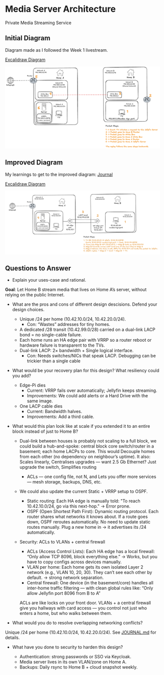 # Media Server Architecture

Private Media Streaming Service

## Initial Diagram

Diagram made as I followed the Week 1 livestream.

[Excalidraw Diagram](https://excalidraw.com/#json=JD-dzjguybS0y7r67-hdY,VUHvR3PqV7_Haif2PSCTxw)

![screenshot](images/diagram.png)

## Improved Diagram

My learnings to get to the improved diagram: [Journal](journal/week1/diagramming/JOURNAL.md)

[Excalidraw Diagram](https://excalidraw.com/#json=pgInz5qYtETm5hVGILXfO,atw5uyt66JS0r8tIrEh--w)

![alt text](images/improved_diagram.png)

## Questions to Answer

- Explain your uses-case and rational.

**Goal**: Let Home B stream media that lives on Home A’s server, without relying on the public Internet.

- What are the pros and cons of different design descisions. Defend your design choices.

  - Unique /24 per home (10.42.10.0/24, 10.42.20.0/24).
    - Con: “Wastes” addresses for tiny homes.
  - A dedicated /28 transit (10.42.99.0/28) carried on a dual-link LACP bond = no single-cable failure.
  - Each home runs an HA edge pair with VRRP so a router reboot or hardware failure is transparent to the TVs.
  - Dual-link LACP: 2× bandwidth + Single logical interface.
    - Con: Needs switches/NICs that speak LACP. Debugging can be trickier than a single cable

- What would be your recovery plan for this design? What resiliency could you add?

  - Edge-Pi dies
    - Current: VRRP fails over automatically; Jellyfin keeps streaming.
    - Improvements: We could add alerts or a Hard Drive with the same image.
  - One LACP cable dies
    - Current: Bandwidth halves.
    - Improvements: Add a third cable.

- What would this plan look like at scale if you extended it to an entire block instead of just to Home B?

  - Dual-link between houses is probably not scaling to a full block, we could
    build a hub-and-spoke: central block core switch/router in a basement; each
    home LACPs to core. This would Decouple homes from each other (no
    dependency on neighbour’s uptime). It also: Scales linearly, Centralises
    upgrades — want 2.5 Gb Ethernet? Just upgrade the switch, Simplifies routing
    + ACLs — one config file, not N, and Lets you offer more services — mesh
    storage, backups, DNS, etc.
  - We could also update the current Static + VRRP setup to OSPF.
    - Static routing: Each HA edge is manually told: "To reach 10.42.10.0/24, go
      via this next-hop." -> Error prone.
    - OSPF (Open Shortest Path First): Dynamic routing protocol. Each router
      shares what networks it knows about. If a route goes down, OSPF reroutes
      automatically. No need to update static routes manually. Plug a new home
      in → it advertises its /24 automatically.
  - Security: ACLs to VLANs + central firewall
    - ACLs (Access Control Lists): Each HA edge has a local firewall: “Only
      allow TCP 8096, block everything else.” -> Works, but you have to copy
      configs across devices manually.
    - VLAN per home: Each home gets its own isolated Layer 2 network (e.g., VLAN
      10, 20, 30). They can’t see each other by default. -> strong network
      separation.
    - Central firewall: One device (in the basement/core) handles all inter-home
      traffic filtering — with clean global rules like: “Only allow Jellyfin port 8096
      from B to A”

    ACLs are like locks on your front door.
    VLANs + a central firewall give you hallways with card access — you control not just who enters a home, but who walks between them.

- What would you do to resolve overlapping networking conflicts?

Unique /24 per home (10.42.10.0/24, 10.42.20.0/24).
See [JOURNAL.md](journal/week1/diagramming/JOURNAL.md) for details.

- What have you done to security to harden this design?

  - Authentication: strong passwords or SSO via Keycloak.
  - Media server lives in its own VLAN/zone on Home A.
  - Backups: Daily rsync to Home B + cloud snapshot weekly.
